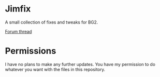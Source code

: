 # Jimfix

A small collection of fixes and tweaks for BG2.

[Forum thread](https://forums.beamdog.com/discussion/66358/mod-jimfix-ascension-scs-fixes-general-tweaks)

# Permissions

I have no plans to make any further updates. You have my permission to do whatever you want with the files in this repository.

